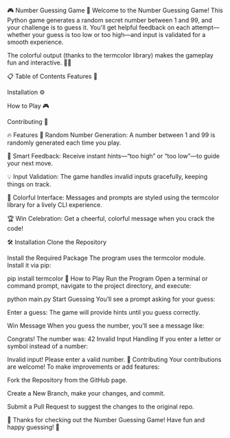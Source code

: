 
🎮 Number Guessing Game 🎲
Welcome to the Number Guessing Game! This Python game generates a random secret number between 1 and 99, and your challenge is to guess it. You'll get helpful feedback on each attempt—whether your guess is too low or too high—and input is validated for a smooth experience.

The colorful output (thanks to the termcolor library) makes the gameplay fun and interactive. 🎨✨

📋 Table of Contents
Features 🎉

Installation ⚙️

How to Play 🎮

Contributing 🤝

🔥 Features
🎯 Random Number Generation: A number between 1 and 99 is randomly generated each time you play.

🧩 Smart Feedback: Receive instant hints—“too high” or “too low”—to guide your next move.

💡 Input Validation: The game handles invalid inputs gracefully, keeping things on track.

🌈 Colorful Interface: Messages and prompts are styled using the termcolor library for a lively CLI experience.

🏆 Win Celebration: Get a cheerful, colorful message when you crack the code!

🛠️ Installation
Clone the Repository



Install the Required Package
The program uses the termcolor module. Install it via pip:


pip install termcolor
🚀 How to Play
Run the Program
Open a terminal or command prompt, navigate to the project directory, and execute:


python main.py
Start Guessing
You’ll see a prompt asking for your guess:


Enter a guess:
The game will provide hints until you guess correctly.

Win Message
When you guess the number, you’ll see a message like:


Congrats! The number was: 42
Invalid Input Handling
If you enter a letter or symbol instead of a number:


Invalid input! Please enter a valid number.
🤝 Contributing
Your contributions are welcome! To make improvements or add features:

Fork the Repository from the GitHub page.

Create a New Branch, make your changes, and commit.

Submit a Pull Request to suggest the changes to the original repo.

🎉 Thanks for checking out the Number Guessing Game! Have fun and happy guessing! 🎯
